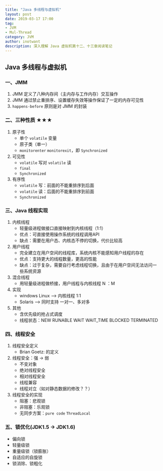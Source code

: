 ```yaml
---
title: "Java 多线程与虚拟机"
layout: post
date: 2019-03-17 17:00
tag:
- JVM
- Mul-Thread
category: JVM
author: inotwant
description: 深入理解 Java 虚拟机第十二、十三章阅读笔记
---
```


## Java 多线程与虚拟机

### 一、JMM
1. JMM 定义了八种内存间（主内存与工作内存）交互操作
2. JMM 通过禁止重排序、设置缓存失效等操作保证了一定的内存可见性
3. `happens-before` 原则是对 JMM 的封装

### 二、三种性质 ★★★
1. 原子性
	- 单个 `volatile` 变量
	- 原子类（单一）
	- `monitorenter` `monitorexit`，即 `Synchronized`
2. 可见性
	- `volatile` 写对 `volatile` 读
	- `final`
	- `Synchronized`
3. 有序性
	- `volatile` 写：前面的不能重排序到后面
	- `volatile` 读：后面的不能重排序到前面
	- `Synchronized`

### 三、Java 线程实现
1. 内核线程
	- 轻量级进程做接口直接映射到内核线程（1:1）
	- 优点：可直接使用操作系统的线程调用API
	- 缺点：需要在用户态、内核态不停的切换，代价比较高
2. 用户线程
	- 完全建立在用户空间的线程库，系统内核不能感知用户线程的存在
	- 优点：支持更大的线程数量，更高的性能
	- 缺点：过于复杂，需要自行考虑线程切换，且由于在用户空间无法访问一些系统资源
3. 混合线程
	- 用轻量级进程做桥接，用户线程与内核线程 N ：M
4. 实现
	- windows Linux --> 内核线程 1:1
	- Solaris --> 同时支持 一对一、多对多
5. 其他
	- 含优先级的抢占式调度
	- 线程状态：NEW RUNABLE WAIT WAIT_TIME BLOCKED TERMINATED

### 四、线程安全
1. 线程安全定义
	- Brian Goetz: <Java Concurrency In Pratice> 的定义
2. 线程安全：强 -> 弱
	- 不变对象
	- 绝对线程安全
	- 相对线程安全
	- 线程兼容
	- 线程对立（如对静态数据的修改？？）
3. 线程安全的实现
	- 阻塞：悲观锁
	- 非阻塞：乐观锁
	- 无同步方案：`pure code` `ThreadLocal`
### 五、锁优化(JDK1.5 -> JDK1.6)
- 偏向锁
- 轻量级锁
- 重量级锁（锁膨胀）
- 自适应的自旋锁
- 锁消除、锁粗化
